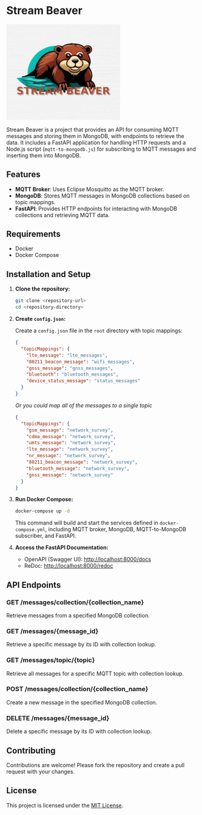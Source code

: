 # Stream Beaver

<img src="./assets/images/stream-beaver-logo.png" width="300" alt="Stream Beaver Logo">

Stream Beaver is a project that provides an API for consuming MQTT messages and storing them in MongoDB, with endpoints to retrieve the data. It includes a FastAPI application for handling HTTP requests and a Node.js script (`mqtt-to-mongodb.js`) for subscribing to MQTT messages and inserting them into MongoDB.

## Features

- **MQTT Broker**: Uses Eclipse Mosquitto as the MQTT broker.
- **MongoDB**: Stores MQTT messages in MongoDB collections based on topic mappings.
- **FastAPI**: Provides HTTP endpoints for interacting with MongoDB collections and retrieving MQTT data.

## Requirements

- Docker
- Docker Compose

## Installation and Setup

1. **Clone the repository:**

   ```bash
   git clone <repository-url>
   cd <repository-directory>
   ```

2. **Create `config.json`:**

   Create a `config.json` file in the `root` directory with topic mappings:

   ```json
   {
     "topicMappings": {
       "lte_message": "lte_messages",
       "80211_beacon_message": "wifi_messages",
       "gnss_message": "gnss_messages",
       "bluetooth": "bluetooth_messages",
       "device_status_message": "status_messages"
     }
   }
   ```

   _Or you could map all of the messages to a single topic_

   ```json
   {
     "topicMappings": {
       "gsm_message": "network_survey",
       "cdma_message": "network_survey",
       "umts_message": "network_survey",
       "lte_message": "network_survey",
       "nr_message": "network_survey",
       "80211_beacon_message": "network_survey",
       "bluetooth_message": "network_survey",
       "gnss_message": "network_survey"
     }
   }
   ```

3. **Run Docker Compose:**

   ```bash
   docker-compose up -d
   ```

   This command will build and start the services defined in `docker-compose.yml`, including MQTT broker, MongoDB, MQTT-to-MongoDB subscriber, and FastAPI.

4. **Access the FastAPI Documentation:**

   - OpenAPI (Swagger UI): [http://localhost:8000/docs](http://localhost:8000/docs)
   - ReDoc: [http://localhost:8000/redoc](http://localhost:8000/redoc)

## API Endpoints

### GET /messages/collection/{collection_name}

Retrieve messages from a specified MongoDB collection.

### GET /messages/{message_id}

Retrieve a specific message by its ID with collection lookup.

### GET /messages/topic/{topic}

Retrieve all messages for a specific MQTT topic with collection lookup.

### POST /messages/collection/{collection_name}

Create a new message in the specified MongoDB collection.

### DELETE /messages/{message_id}

Delete a specific message by its ID with collection lookup.

## Contributing

Contributions are welcome! Please fork the repository and create a pull request with your changes.

## License

This project is licensed under the [MIT License](LICENSE).

